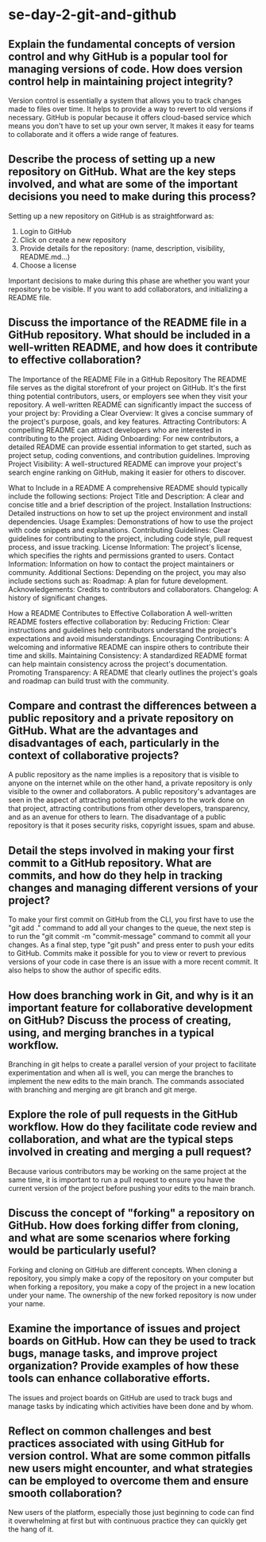 # se-day-2-git-and-github
## Explain the fundamental concepts of version control and why GitHub is a popular tool for managing versions of code. How does version control help in maintaining project integrity?
Version control is essentially a system that allows you to track changes made to files over time. It helps to provide a way to revert to old versions if necessary.
GitHub is popular because it offers cloud-based service which means you don't have to set up your own server, It makes it easy for teams to collaborate and it offers a wide range of features.
## Describe the process of setting up a new repository on GitHub. What are the key steps involved, and what are some of the important decisions you need to make during this process?
Setting up a new repository on GitHub is as straightforward as:
1. Login to GitHub
2. Click on create a new repository
3. Provide details for the repository: (name, description, visibility, README.md...)
4. Choose a license

Important decisions to make during this phase are whether you want your repository to be visible. If you want to add collaborators, and initializing a README file.

## Discuss the importance of the README file in a GitHub repository. What should be included in a well-written README, and how does it contribute to effective collaboration?
The Importance of the README File in a GitHub Repository
The README file serves as the digital storefront of your project on GitHub. It's the first thing potential contributors, users, or employers see when they visit your repository. A well-written README can significantly impact the success of your project by:
Providing a Clear Overview: It gives a concise summary of the project's purpose, goals, and key features.
Attracting Contributors: A compelling README can attract developers who are interested in contributing to the project.
Aiding Onboarding: For new contributors, a detailed README can provide essential information to get started, such as project setup, coding conventions, and contribution guidelines.
Improving Project Visibility: A well-structured README can improve your project's search engine ranking on GitHub, making it easier for others to discover.

What to Include in a README
A comprehensive README should typically include the following sections:
Project Title and Description: A clear and concise title and a brief description of the project.
Installation Instructions: Detailed instructions on how to set up the project environment and install dependencies.
Usage Examples: Demonstrations of how to use the project with code snippets and explanations.
Contributing Guidelines: Clear guidelines for contributing to the project, including code style, pull request process, and issue tracking.
License Information: The project's license, which specifies the rights and permissions granted to users.
Contact Information: Information on how to contact the project maintainers or community.
Additional Sections: Depending on the project, you may also include sections such as:
Roadmap: A plan for future development.
Acknowledgements: Credits to contributors and collaborators.
Changelog: A history of significant changes.

How a README Contributes to Effective Collaboration
A well-written README fosters effective collaboration by:
Reducing Friction: Clear instructions and guidelines help contributors understand the project's expectations and avoid misunderstandings.
Encouraging Contributions: A welcoming and informative README can inspire others to contribute their time and skills.
Maintaining Consistency: A standardized README format can help maintain consistency across the project's documentation.
Promoting Transparency: A README that clearly outlines the project's goals and roadmap can build trust with the community.

## Compare and contrast the differences between a public repository and a private repository on GitHub. What are the advantages and disadvantages of each, particularly in the context of collaborative projects?
A public repository as the name implies is a repository that is visible to anyone on the internet while on the other hand, a private repository is only visible to the owner and collaborators.
A public repository's advantages are seen in the aspect of attracting potential employers to the work done on that project, attracting contributions from other developers, transparency, and as an avenue for others to learn. The disadvantage of a public repository is that it poses security risks, copyright issues, spam and abuse.

## Detail the steps involved in making your first commit to a GitHub repository. What are commits, and how do they help in tracking changes and managing different versions of your project?
To make your first commit on GitHub from the CLI, you first have to use the "git add ." command to add all your changes to the queue, the next step is to run the "git commit -m "commit-message" command to commit all your changes. As a final step, type "git push" and press enter to push your edits to GitHub.
Commits make it possible for you to view or revert to previous versions of your code in case there is an issue with a more recent commit. It also helps to show the author of specific edits.

## How does branching work in Git, and why is it an important feature for collaborative development on GitHub? Discuss the process of creating, using, and merging branches in a typical workflow.
Branching in git helps to create a parallel version of your project to facilitate experimentation and when all is well, you can merge the branches to implement the new edits to the main branch. The commands associated with branching and merging are git branch and git merge.

## Explore the role of pull requests in the GitHub workflow. How do they facilitate code review and collaboration, and what are the typical steps involved in creating and merging a pull request?
Because various contributors may be working on the same project at the same time, it is important to run a pull request to ensure you have the current version of the project before pushing your edits to the main branch.

## Discuss the concept of "forking" a repository on GitHub. How does forking differ from cloning, and what are some scenarios where forking would be particularly useful?
Forking and cloning on GitHub are different concepts. When cloning a repository, you simply make a copy of the repository on your computer but when forking a repository, you make a copy of the project in a new location under your name. The ownership of the new forked repository is now under your name.

## Examine the importance of issues and project boards on GitHub. How can they be used to track bugs, manage tasks, and improve project organization? Provide examples of how these tools can enhance collaborative efforts.
The issues and project boards on GitHub are used to track bugs and manage tasks by indicating which activities have been done and by whom. 
## Reflect on common challenges and best practices associated with using GitHub for version control. What are some common pitfalls new users might encounter, and what strategies can be employed to overcome them and ensure smooth collaboration?
New users of the platform, especially those just beginning to code can find it overwhelming at first but with continuous practice they can quickly get the hang of it.

